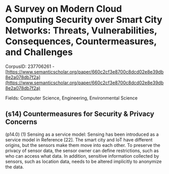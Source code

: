 # A Survey on Modern Cloud Computing Security over Smart City Networks: Threats, Vulnerabilities, Consequences, Countermeasures, and Challenges

CorpusID: 237706261 - [https://www.semanticscholar.org/paper/660c2cf3e8700c8dcd02e8e39db8e2a078db7f2a](https://www.semanticscholar.org/paper/660c2cf3e8700c8dcd02e8e39db8e2a078db7f2a)

Fields: Computer Science, Engineering, Environmental Science

## (s14) Countermeasures for Security & Privacy Concerns
(p14.0) (1) Sensing as a service model: Sensing has been introduced as a service model in Reference [22]. The smart city and IoT have different origins, but the sensors make them move into each other. To preserve the privacy of sensor data, the sensor owner can define restrictions, such as who can access what data. In addition, sensitive information collected by sensors, such as location data, needs to be altered implicitly to anonymize the data.
